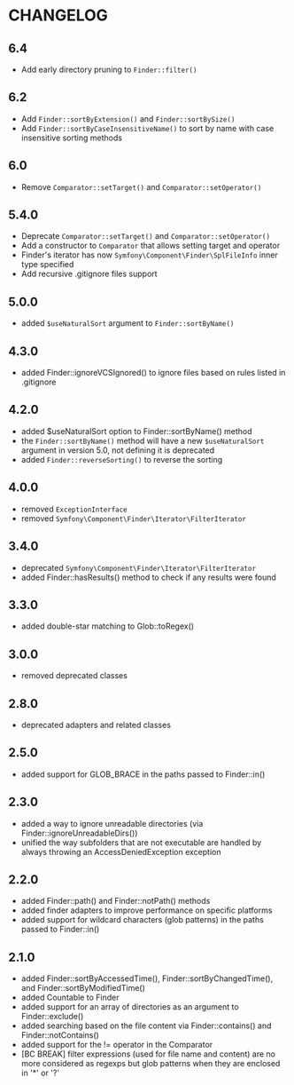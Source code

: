 # CHANGELOG

## 6.4

- Add early directory pruning to `Finder::filter()`

## 6.2

- Add `Finder::sortByExtension()` and `Finder::sortBySize()`
- Add `Finder::sortByCaseInsensitiveName()` to sort by name with case insensitive sorting methods

## 6.0

- Remove `Comparator::setTarget()` and `Comparator::setOperator()`

## 5.4.0

- Deprecate `Comparator::setTarget()` and `Comparator::setOperator()`
- Add a constructor to `Comparator` that allows setting target and operator
- Finder's iterator has now `Symfony\Component\Finder\SplFileInfo` inner type specified
- Add recursive .gitignore files support

## 5.0.0

- added `$useNaturalSort` argument to `Finder::sortByName()`

## 4.3.0

- added Finder::ignoreVCSIgnored() to ignore files based on rules listed in .gitignore

## 4.2.0

- added $useNaturalSort option to Finder::sortByName() method
- the `Finder::sortByName()` method will have a new `$useNaturalSort`
  argument in version 5.0, not defining it is deprecated
- added `Finder::reverseSorting()` to reverse the sorting

## 4.0.0

- removed `ExceptionInterface`
- removed `Symfony\Component\Finder\Iterator\FilterIterator`

## 3.4.0

- deprecated `Symfony\Component\Finder\Iterator\FilterIterator`
- added Finder::hasResults() method to check if any results were found

## 3.3.0

- added double-star matching to Glob::toRegex()

## 3.0.0

- removed deprecated classes

## 2.8.0

- deprecated adapters and related classes

## 2.5.0

- added support for GLOB_BRACE in the paths passed to Finder::in()

## 2.3.0

- added a way to ignore unreadable directories (via Finder::ignoreUnreadableDirs())
- unified the way subfolders that are not executable are handled by always throwing an AccessDeniedException exception

## 2.2.0

- added Finder::path() and Finder::notPath() methods
- added finder adapters to improve performance on specific platforms
- added support for wildcard characters (glob patterns) in the paths passed
  to Finder::in()

## 2.1.0

- added Finder::sortByAccessedTime(), Finder::sortByChangedTime(), and
  Finder::sortByModifiedTime()
- added Countable to Finder
- added support for an array of directories as an argument to
  Finder::exclude()
- added searching based on the file content via Finder::contains() and
  Finder::notContains()
- added support for the != operator in the Comparator
- [BC BREAK] filter expressions (used for file name and content) are no more
  considered as regexps but glob patterns when they are enclosed in '\*' or '?'

